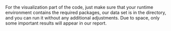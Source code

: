 For the visualization part of the code, just make sure that your runtime environment contains the required packages, our data set is in the directory, and you can run it without any additional adjustments. Due to space, only some important results will appear in our report.